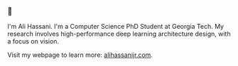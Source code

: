 ### 👋

I'm Ali Hassani. I'm a Computer Science PhD Student at Georgia Tech.
My research involves high-performance deep learning architecture design, with a focus on vision.

Visit my webpage to learn more: [alihassanijr.com](https://alihassanijr.com).
